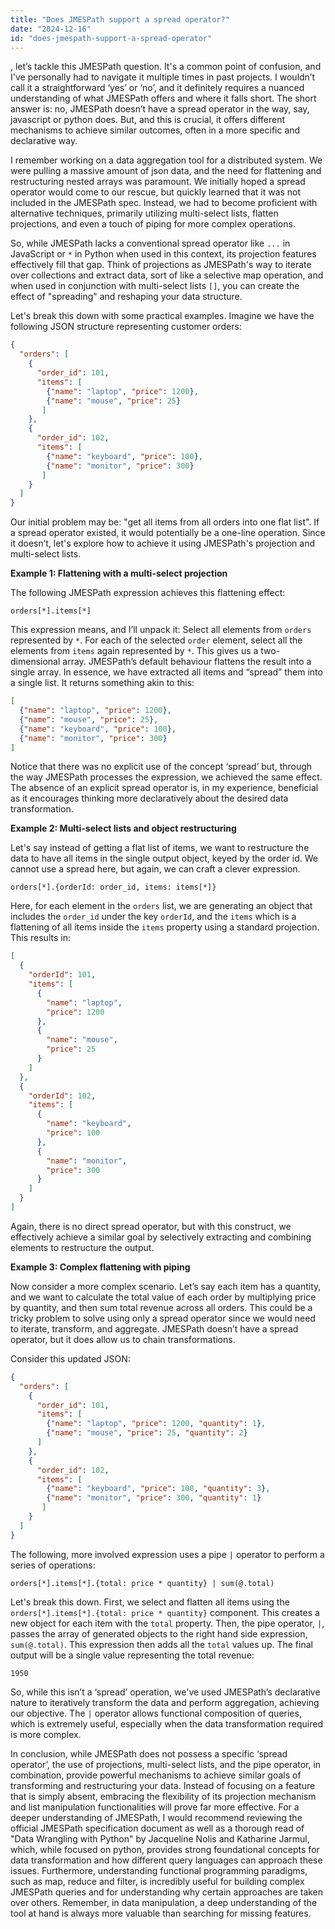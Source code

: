 ```yaml
---
title: "Does JMESPath support a spread operator?"
date: "2024-12-16"
id: "does-jmespath-support-a-spread-operator"
---
```


, let’s tackle this JMESPath question. It's a common point of confusion, and I've personally had to navigate it multiple times in past projects. I wouldn’t call it a straightforward ‘yes’ or ‘no’, and it definitely requires a nuanced understanding of what JMESPath offers and where it falls short. The short answer is: no, JMESPath doesn’t have a spread operator in the way, say, javascript or python does. But, and this is crucial, it offers different mechanisms to achieve similar outcomes, often in a more specific and declarative way.

I remember working on a data aggregation tool for a distributed system. We were pulling a massive amount of json data, and the need for flattening and restructuring nested arrays was paramount. We initially hoped a spread operator would come to our rescue, but quickly learned that it was not included in the JMESPath spec. Instead, we had to become proficient with alternative techniques, primarily utilizing multi-select lists, flatten projections, and even a touch of piping for more complex operations.

So, while JMESPath lacks a conventional spread operator like `...` in JavaScript or `*` in Python when used in this context, its projection features effectively fill that gap. Think of projections as JMESPath's way to iterate over collections and extract data, sort of like a selective map operation, and when used in conjunction with multi-select lists `[]`, you can create the effect of "spreading" and reshaping your data structure.

Let's break this down with some practical examples. Imagine we have the following JSON structure representing customer orders:

```json
{
  "orders": [
    {
      "order_id": 101,
      "items": [
        {"name": "laptop", "price": 1200},
        {"name": "mouse", "price": 25}
       ]
    },
    {
      "order_id": 102,
      "items": [
        {"name": "keyboard", "price": 100},
        {"name": "monitor", "price": 300}
       ]
    }
  ]
}
```

Our initial problem may be: "get all items from all orders into one flat list". If a spread operator existed, it would potentially be a one-line operation. Since it doesn’t, let's explore how to achieve it using JMESPath's projection and multi-select lists.

**Example 1: Flattening with a multi-select projection**

The following JMESPath expression achieves this flattening effect:

```jmespath
orders[*].items[*]
```

This expression means, and I’ll unpack it: Select all elements from `orders` represented by `*`. For each of the selected `order` element, select all the elements from `items` again represented by `*`.  This gives us a two-dimensional array. JMESPath’s default behaviour flattens the result into a single array. In essence, we have extracted all items and “spread” them into a single list. It returns something akin to this:

```json
[
  {"name": "laptop", "price": 1200},
  {"name": "mouse", "price": 25},
  {"name": "keyboard", "price": 100},
  {"name": "monitor", "price": 300}
]
```

Notice that there was no explicit use of the concept ‘spread’ but, through the way JMESPath processes the expression, we achieved the same effect. The absence of an explicit spread operator is, in my experience, beneficial as it encourages thinking more declaratively about the desired data transformation.

**Example 2: Multi-select lists and object restructuring**

Let's say instead of getting a flat list of items, we want to restructure the data to have all items in the single output object, keyed by the order id. We cannot use a spread here, but again, we can craft a clever expression.

```jmespath
orders[*].{orderId: order_id, items: items[*]}
```

Here, for each element in the `orders` list, we are generating an object that includes the `order_id` under the key `orderId`, and the `items` which is a flattening of all items inside the `items` property using a standard projection. This results in:

```json
[
  {
    "orderId": 101,
    "items": [
      {
        "name": "laptop",
        "price": 1200
      },
      {
        "name": "mouse",
        "price": 25
      }
    ]
  },
  {
    "orderId": 102,
    "items": [
      {
        "name": "keyboard",
        "price": 100
      },
      {
        "name": "monitor",
        "price": 300
      }
    ]
  }
]
```

Again, there is no direct spread operator, but with this construct, we effectively achieve a similar goal by selectively extracting and combining elements to restructure the output.

**Example 3: Complex flattening with piping**

Now consider a more complex scenario. Let’s say each item has a quantity, and we want to calculate the total value of each order by multiplying price by quantity, and then sum total revenue across all orders. This could be a tricky problem to solve using only a spread operator since we would need to iterate, transform, and aggregate. JMESPath doesn’t have a spread operator, but it does allow us to chain transformations.

Consider this updated JSON:

```json
{
  "orders": [
    {
      "order_id": 101,
      "items": [
        {"name": "laptop", "price": 1200, "quantity": 1},
        {"name": "mouse", "price": 25, "quantity": 2}
      ]
    },
    {
      "order_id": 102,
      "items": [
        {"name": "keyboard", "price": 100, "quantity": 3},
        {"name": "monitor", "price": 300, "quantity": 1}
       ]
    }
  ]
}
```

The following, more involved expression uses a pipe `|` operator to perform a series of operations:

```jmespath
orders[*].items[*].{total: price * quantity} | sum(@.total)
```

Let's break this down. First, we select and flatten all items using the `orders[*].items[*].{total: price * quantity}` component. This creates a new object for each item with the `total` property. Then, the pipe operator, `|`, passes the array of generated objects to the right hand side expression, `sum(@.total)`.  This expression then adds all the `total` values up. The final output will be a single value representing the total revenue:

```
1950
```
So, while this isn’t a ‘spread’ operation, we've used JMESPath’s declarative nature to iteratively transform the data and perform aggregation, achieving our objective. The `|` operator allows functional composition of queries, which is extremely useful, especially when the data transformation required is more complex.

In conclusion, while JMESPath does not possess a specific ‘spread operator’, the use of projections, multi-select lists, and the pipe operator, in combination, provide powerful mechanisms to achieve similar goals of transforming and restructuring your data. Instead of focusing on a feature that is simply absent, embracing the flexibility of its projection mechanism and list manipulation functionalities will prove far more effective. For a deeper understanding of JMESPath, I would recommend reviewing the official JMESPath specification document as well as a thorough read of "Data Wrangling with Python" by Jacqueline Nolis and Katharine Jarmul, which, while focused on python, provides strong foundational concepts for data transformation and how different query languages can approach these issues. Furthermore, understanding functional programming paradigms, such as map, reduce and filter, is incredibly useful for building complex JMESPath queries and for understanding why certain approaches are taken over others. Remember, in data manipulation, a deep understanding of the tool at hand is always more valuable than searching for missing features.
